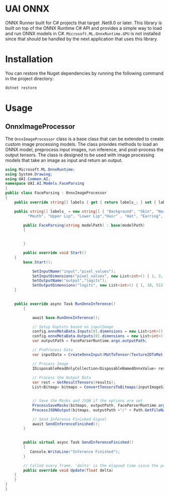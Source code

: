 # UAI ONNX
ONNX Runner built for C# projects that target .Net8.0 or later. This library is built on top of the ONNX Runtime C# API and provides a simple way to load and run ONNX models in C#.
```Microsoft.ML.OnnxRuntime.GPU``` is not installed since that should be handled by the next application that uses this library.

# Installation
You can restore the Nuget dependencies by running the following command in the project directory:
```bash
dotnet restore
```

# Usage

## OnnxImageProcessor
The ```OnnxImageProcessor``` class is a base class that can be extended to create custom image processing models. The class provides methods to load an ONNX model, preprocess input images, run inference, and post-process the output tensors. The class is designed to be used with image processing models that take an image as input and return an output.

```csharp
using Microsoft.ML.OnnxRuntime;
using System.Drawing;
using UAI.Common.AI;
namespace UAI.AI.Models.FaceParsing
{
public class FaceParsing : OnnxImageProcessor
{
    public override string[] labels { get { return labels_; } set { labels_ = value; } }

    public string[] labels_ = new string[] { "Background", "Skin", "Nose", "Glasses", "Left Eye", "Right Eye", "Left Brow", "Right Brow",   "Left Ear", "Right Ear",
          "Mouth", "Upper Lip", "Lower Lip","Hair" , "Hat", "Earring", "Necklace", "Clothing" };

        public FaceParsing(string modelPath) : base(modelPath)
        {
          

        }

        public override void Start()
	{
		base.Start();

            SetInputName("input","pixel_values");
            SetInputDimensions("pixel_values", new List<int>() { 1, 3, 512, 512 });
            SetOutputName("output","logits");
            SetOutputDimensions("logits", new List<int>() { 1, 18, 512, 512 });
	}

  
	public override async Task RunOnnxInference()
        {

            await base.RunOnnxInference();

            // Setup Ouptuts based on inputImage
            config.onnxMetaData.Inputs[0].dimensions = new List<int>() { 1, 3, inputImageSize.x, inputImageSize.y };
            config.onnxMetaData.Outputs[0].dimensions = new List<int>() { 1, 18, inputImageSize.x, inputImageSize.y };
            var outputPath = FaceParserRuntime.args.outputPath;

            // PreProcess Data
            var inputData = CreateOnnxInput(MatToTensor(Texture2DToMat(inputTexture, inputImageSize)));

            // Process Image
            IDisposableReadOnlyCollection<DisposableNamedOnnxValue> results = _session.Run(inputData, CreateOnnxOutput());
            
            // Process the Output Data
            var rest = GetResultTensors(results);
            List<Bitmap> bitmaps = ConvertTensorsToBitmaps(inputImageSize, rest);


            // Save the Masks and JSON if the options are set
            ProcessSaveMasks(bitmaps, outputPath, FaceParserRuntime.args.saveMasks);
            ProcessJSONOutput(bitmaps, outputPath +"/" + Path.GetFileNameWithoutExtension(FaceParserRuntime.args.inputPath) + "_masks.json", FaceParserRuntime.args.saveJson);

            // Send Inference Finished Signal
            await SendInferenceFinished();
        }

       
        public virtual async Task SendInferenceFinished()
        {
           Console.WriteLine("Inference Finished");
        }

        // Called every frame. 'delta' is the elapsed time since the previous frame.
        public override void Update(float delta)
	{
	}
}
}


```